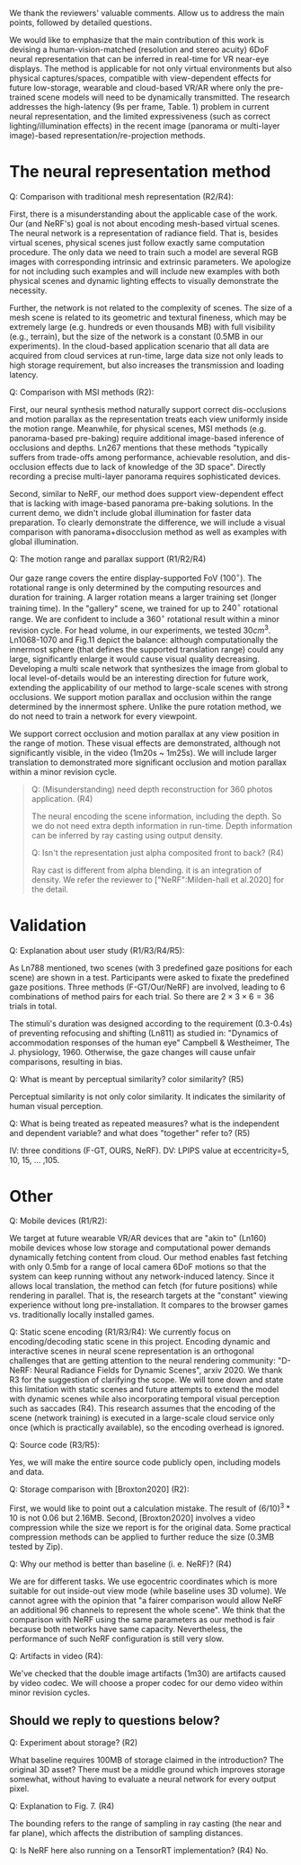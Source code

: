 We thank the reviewers' valuable comments. Allow us to address the main points, followed by detailed questions.

We would like to emphasize that the main contribution of this work is devising a human-vision-matched (resolution and stereo acuity) 6DoF neural representation that can be inferred in real-time for VR near-eye displays. The method is applicable for not only virtual environments but also physical captures/spaces, compatible with view-dependent effects for future low-storage, wearable and cloud-based VR/AR where only the pre-trained scene models will need to be dynamically transmitted. The research addresses the high-latency (9s per frame, Table. 1) problem in current neural representation, and the limited expressiveness (such as correct lighting/illumination effects) in the recent image (panorama or multi-layer image)-based representation/re-projection methods.

# The neural representation method

Q: Comparison with traditional mesh representation (R2/R4):

First, there is a misunderstanding about the applicable case of the work. Our (and NeRF's) goal is not about encoding mesh-based virtual scenes. The neural network is a representation of radiance field. That is, besides virtual scenes, physical scenes just follow exactly same computation procedure. The only data we need to train such a model are several RGB images with corresponding intrinsic and extrinsic parameters.
We apologize for not including such examples and will include new examples with both physical scenes and dynamic lighting effects to visually demonstrate the necessity.

Further, the network is not related to the complexity of scenes. The size of a mesh scene is related to its geometric and textural fineness, which may be extremely large (e.g. hundreds or even thousands MB) with full visibility (e.g., terrain), but the size of the network is a constant (0.5MB in our experiments). In the cloud-based application scenario that all data are acquired from cloud services at run-time, large data size not only leads to high storage requirement, but also increases the transmission and loading latency.

Q: Comparison with MSI methods (R2):

First, our neural synthesis method naturally support correct dis-occlusions and motion parallax as the representation treats each view uniformly inside the motion range. Meanwhile, for physical scenes, MSI methods (e.g. panorama-based pre-baking) require additional image-based inference of occlusions and depths. Ln267 mentions that these methods "typically suffers from trade-offs among performance, achievable resolution, and dis-occlusion effects due to lack of knowledge of the 3D space". Directly recording a precise multi-layer panorama requires sophisticated devices.

Second, similar to NeRF, our method does support view-dependent effect that is lacking with image-based panorama pre-baking solutions. In the current demo, we didn't include global illumination for faster data preparation. To clearly demonstrate the difference, we will include a visual comparison with panorama+disocclusion method as well as examples with global illumination.

Q: The motion range and parallax support (R1/R2/R4)

Our gaze range covers the entire display-supported FoV ($100^\circ$). The rotational range is only determined by the computing resources and duration for training. A larger rotation means a larger training set (longer training time).  In the "gallery" scene, we trained for up to $240^\circ$ rotational range. We are confident to include a $360^\circ$ rotational result within a minor revision cycle.
For head volume, in our experiments, we tested $30cm^3$. Ln1068-1070 and Fig.11 depict the balance: although computationally the innermost sphere (that defines the supported translation range) could any large, significantly enlarge it would cause visual quality decreasing.
Developing a multi scale network that synthesizes the image from global to local level-of-details would be an interesting direction for future work, extending the applicability of our method to large-scale scenes with strong occlusions. We support motion parallax and occlusion within the range determined by the innermost sphere. Unlike the pure rotation method, we do not need to train a network for every viewpoint.

We support correct occlusion and motion parallax at any view position in the range of motion. These visual effects are demonstrated, although not significantly visible, in the video (1m20s ~ 1m25s). We will include larger translation to demonstrated more significant occlusion and motion parallax within a minor revision cycle.

<!--DNC: Do we need further explanation about NeRF to R4?��-->

> Q: (Misunderstanding) need depth reconstruction for 360 photos application. (R4)
>
> The neural encoding the scene information, including the depth. So we do not need extra depth information in run-time. Depth information can be inferred by ray casting using output density.
>
> Q: Isn't the representation just alpha composited front to back? (R4)
>
> Ray cast is different from alpha blending. it is an integration of density. We refer the reviewer to ["NeRF":Milden-hall et al.2020] for the detail.

# Validation

Q: Explanation about user study (R1/R3/R4/R5):

As Ln788 mentioned, two scenes (with 3 predefined gaze positions for each scene) are shown in a test. Participants were asked to fixate the predefined gaze positions. Three methods (F-GT/Our/NeRF) are involved, leading to 6 combinations of method pairs for each trial. So there are $2\times3\times6=36$ trials in total.

The stimuli's duration was designed according to the requirement (0.3-0.4s) of preventing refocusing and shifting (Ln811) as studied in:
"Dynamics of accommodation responses of the human eye" Campbell & Westheimer,  The J. physiology, 1960. Otherwise, the gaze changes will cause unfair comparisons, resulting in bias.

<!-- we are compatible to any image-space foveation methods-->

<!-- DNC: @ZH, please help me merge below questions into one. seems they all about section 5.2-->

Q:  What is meant by perceptual similarity? color similarity? (R5)
<!--"LPIPS uses deep neural networks to estimate perceptual similarities between the image provided and a reference image."-->

Perceptual similarity is not only color similarity. It indicates the similarity of human visual perception.
<!--ZH(TBD): IPIPS-->

Q: What is being treated as repeated measures? what is the independent and dependent variable? and what does "together" refer to? (R5)
<!--"We used one-way repeated measures ANOVAs to compare effects across three stimuli on each eccentricity range and together."-->

IV: three conditions (F-GT, OURS, NeRF). DV: LPIPS value at eccentricity=5, 10, 15, ... ,105.

# Other

Q: Mobile devices (R1/R2):

We target at future wearable VR/AR devices that are "akin to" (Ln160) mobile devices whose low storage and computational power demands dynamically fetching content from cloud. Our method enables fast fetching with only 0.5mb for a range of local camera 6DoF motions so that the system can keep running without any network-induced latency. Since it allows local translation, the method can fetch (for future positions) while rendering in parallel. 
That is, the research targets at the "constant" viewing experience without long pre-installation. It compares to the browser games vs. traditionally locally installed games.

<!--Further, on mobile devices, the supported resolution (PPD) is lower, demanding low inference computation.-->
<!--Qi: @Nianchen, the best if you could quickly try to run that on a mobile phone or having collaborators do that-->

Q: Static scene encoding (R1/R3/R4):
We currently focus on encoding/decoding static scene in this project. Encoding dynamic and interactive scenes in neural scene representation is an orthogonal challenges that are getting attention to the neural rendering community: "D-NeRF: Neural Radiance Fields for Dynamic Scenes", arxiv 2020.
We thank R3 for the suggestion of clarifying the scope. We will tone down and state this limitation with static scenes and future attempts to extend the model with dynamic scenes while also incorporating temporal visual perception such as saccades (R4). This research assumes that the encoding of the scene (network training) is executed in a large-scale cloud service only once (which is practically available), so the encoding overhead is ignored.

Q: Source code (R3/R5):

Yes, we will make the entire source code publicly open, including models and data.


Q: Storage comparison with [Broxton2020] (R2):

First, we would like to point out a calculation mistake. The result of $(6/10)^3*10$ is not $0.06$ but $2.16\mathrm{MB}$. Second, [Broxton2020] involves a video compression while the size we report is for the original data. Some practical compression methods can be applied to further reduce the size (0.3MB tested by Zip).

Q: Why our method is better than baseline (i. e. NeRF)? (R4)

We are for different tasks. We use egocentric coordinates which is more suitable for out inside-out view mode (while baseline uses 3D volume). We cannot agree with the opinion that "a fairer comparison would allow NeRF an additional $96$ channels to represent the whole scene". We think that the comparison with NeRF using the same parameters as our method is fair because both networks have same capacity.  Nevertheless, the performance of such NeRF configuration is still very slow. <!--DNC: Expect a more appropriate expression -->

Q: Artifacts in video (R4):

We've checked that the double image artifacts (1m30) are artifacts caused by video codec. We will choose a proper codec for our demo video within minor revision cycles. <!-- black splotches, where they come from? (1m03) TO BE CHECKED-->

## Should we reply to questions below?

Q: Experiment about storage? (R2)

What baseline requires 100MB of storage claimed in the introduction? The original 3D asset? There must be a middle ground which improves storage somewhat, without having to evaluate a neural network for every output pixel.

Q: Explanation to Fig. 7. (R4)

The bounding refers to the range of sampling in ray casting (the near and far plane), which affects the distribution of sampling distances. <!--we set upper bound to 10000 in (a) to approximate the infinite because sampling are done in disparity space ($1/distance$)-->

Q: Is NeRF here also running on a TensorRT implementation? (R4) 
No.
<!--ZH: explain the potential effects here.-->
